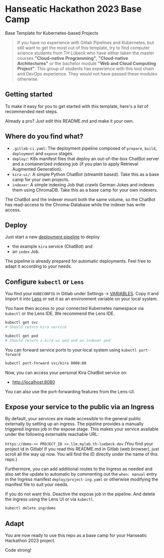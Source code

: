 # Hanseatic Hackathon 2023 Base Camp

Base Template for Kubernetes-based Projects

> If you have no experience with Gitlab Pipelines and Kubernetes, but still want to get the most out of this template, try to find computer science students from TH Lübeck who have either taken the master courses **"Cloud-native Programming"**, **"Cloud-native Architectures"** or the bachelor module **"Web and Cloud Computing Project"**.
> This group of students has experience with this tool chain and DevOps experience. They would not have passed these modules otherwise.

## Getting started

To make it easy for you to get started with this template, here's a list of recommended next steps.

Already a pro? Just edit this README.md and make it your own.

## Where do you find what?

- `.gitlab-ci.yaml`: The deployment pipeline composed of `prepare`, `build`, `deployment` and `expose` stages.
- `deploy/`: K8s manifest files that deploy an out-of-the-box ChatBot server and a containerized indexing job (if you plan to apply Retrieval Augmented Generation).
- `kira-ui/`: A simple Python ChatBot (streamlit based). Take this as a base camp for your own projects.
- `indexer`: A simple indexing Job that crawls German Jokes and indexes them using ChromaDB. Take this as a base camp for your own indexers.

The ChatBot and the indexer mount both the same volume, so the ChatBot has read-access to the Chroma-Database while the indexer has write access.

## Deploy

Just start a new [deployment pipeline](../../../-/pipelines/new) to deploy

- the example `kira` service (ChatBot) and 
- an `index` Job.

The pipeline is already prepared for automatic deployments. Feel free to adapt it according to your needs.

## Configure `kubectl` or `Lens`

You find your `KUBECONFIG` in Gitlab under Settings -> [VARIABLES](../../../-/settings/ci_cd).
Copy it and import it into [Lens](https://k8slens.dev) or set it as an environment variable on your local system.

You have then access to your connected Kubernetes namespace via `kubectl` or the Lens IDE. We recommend the Lens IDE.

```bash
kubectl get svc
# Should return kira service
```

```bash
kubectl get pod
# Should return a kira-ui pod and an indexer pod
```

You can forward service ports to your local system using `kubectl port-forward`

```bash
kubectl port-forward svc/kira 8080:80
```

Now, you can access your personal Kira ChatBot service on:

- [http://localhost:8080](http://localhost:8080)

You can also use the port-forwarding features from the Lens-UI.

## Expose your service to the public via an Ingress

By default, your services are made accessible to the general public externally by setting up an ingress. The pipeline provides a manually triggered ingress job in the expose stage. This makes your service available under the following externable reachable URL:

`https://demo-<< PROJECT_ID >>.llm.mylab.th-luebeck.dev` (You find your project id in Gitlab! If you read this README.md in Gitlab (web browser), just scroll all the way up now. You will find the ID directly under the name of this repo.)

Furthermore, you can add additional routes to the Ingress as needed and also set the update to automatic by commenting out the `when: manual` entry in the Ingress manifest `deploy/project-ing.yaml` or otherwise modifying the manifest file to suit your needs.

If you do not want this. Deactive the expose job in the pipeline. And delete the ingress using the Lens UI or via `kubectl`.

```bash
kubectl delete ing/demo
```

## Adapt

You are now ready to use this repo as a base camp for your Hanseatic Hackathon 2023 project.

Code strong!
